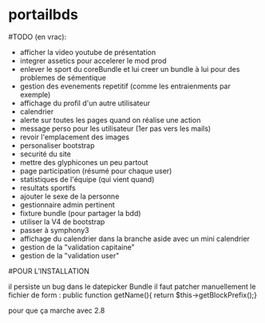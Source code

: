 # portailbds
#TODO (en vrac):

- afficher la video youtube de présentation 
- integrer assetics pour accelerer le mod prod
- enlever le sport du coreBundle et lui creer un bundle à lui pour des problemes de sémentique
- gestion des evenements repetitif (comme les entraienments par exemple)
- affichage du profil d'un autre utilisateur
- calendrier
- alerte sur toutes les pages quand on réalise une action 
- message perso pour les utilisateur (1er pas vers les mails)
- revoir l'emplacement des images 
- personaliser bootstrap
- securité du site 
- mettre des glyphicones un peu partout 
- page participation (résumé pour chaque user)
- statistiques de l'équipe (qui vient quand)
- resultats sportifs
- ajouter le sexe de la personne
- gestionnaire admin pertinent
- fixture bundle (pour partager la bdd)
- utiliser la V4 de bootstrap 
- passer à symphony3
- affichage du calendrier dans la branche aside avec un mini calendrier
- gestion de la "validation capitaine"
- gestion de la "validation user"


#POUR L’INSTALLATION 

il persiste un bug dans le datepicker Bundle il faut patcher manuellement le fichier de form :
public function getName(){ return $this->getBlockPrefix();}

pour que ça marche avec 2.8
